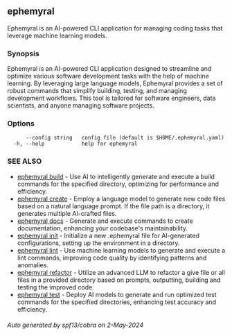 ## ephemyral

Ephemyral is an AI-powered CLI application for managing coding tasks that leverage machine learning models.

### Synopsis

Ephemyral is an AI-powered CLI application designed to streamline and optimize various software development tasks with the help of machine learning. By leveraging large language models, Ephemyral provides a set of robust commands that simplify building, testing, and managing development workflows. This tool is tailored for software engineers, data scientists, and anyone managing software projects.

### Options

```
      --config string   config file (default is $HOME/.ephemyral.yaml)
  -h, --help            help for ephemyral
```

### SEE ALSO

* [ephemyral build](ephemyral_build.md)	 - Use AI to intelligently generate and execute a build commands for the specified directory, optimizing for performance and efficiency.
* [ephemyral create](ephemyral_create.md)	 - Employ a language model to generate new code files based on a natural language prompt. If the file path is a directory, it generates multiple AI-crafted files.
* [ephemyral docs](ephemyral_docs.md)	 - Generate and execute commands to create documentation, enhancing your codebase's maintainability.
* [ephemyral init](ephemyral_init.md)	 - Initialize a new .ephemyral file for AI-generated configurations, setting up the environment in a directory.
* [ephemyral lint](ephemyral_lint.md)	 - Use machine learning models to generate and execute a lint commands, improving code quality by identifying patterns and anomalies.
* [ephemyral refactor](ephemyral_refactor.md)	 - Utilize an advanced LLM to refactor a give file or all files in a provided directory based on prompts, outputting, building and testing the improved code.
* [ephemyral test](ephemyral_test.md)	 - Deploy AI models to generate and run optimized test commands for the specified directories, enhancing test accuracy and efficiency.

###### Auto generated by spf13/cobra on 2-May-2024
